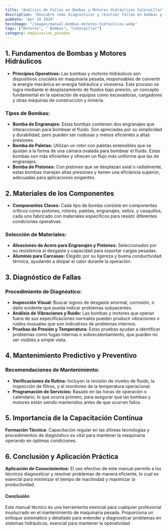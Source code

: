 ```yaml
---
title: "Análisis de Fallas en Bombas y Motores Hidráulicos Caterpillar"
description: "Descubre cómo diagnosticar y resolver fallas en bombas y motores hidráulicos Caterpillar con nuestro manual técnico detallado. Aprende mantenimiento efectivo."
pubDate: "Apr 10 2024"
heroImage: "/images/manual-bombas-motores-hidraulicos.webp"
tags: ["Motores", " Bombas", "Caterpillar"]
category: maquinarias_pesadas
---
```


## 1. Fundamentos de Bombas y Motores Hidráulicos

- **Principios Operativos:** Las bombas y motores hidráulicos son dispositivos cruciales en maquinaria pesada, responsables de convertir la energía mecánica en energía hidráulica y viceversa. Este proceso se logra mediante el desplazamiento de fluidos bajo presión, un concepto fundamental en la operación de equipos como excavadoras, cargadores y otras máquinas de construcción y minería.

### Tipos de Bombas:

- **Bomba de Engranajes:** Estas bombas contienen dos engranajes que interaccionan para bombear el fluido. Son apreciadas por su simplicidad y durabilidad, pero pueden ser ruidosas y menos eficientes a altas presiones.
- **Bomba de Paletas:** Utilizan un rotor con paletas extensibles que se ajustan a la forma de una cámara ovalada para bombear el fluido. Estas bombas son más eficientes y ofrecen un flujo más uniforme que las de engranajes.
- **Bomba de Pistones:** Con pistones que se desplazan axial o radialmente, estas bombas manejan altas presiones y tienen una eficiencia superior, adecuadas para aplicaciones exigentes.

## 2. Materiales de los Componentes

- **Componentes Claves:** Cada tipo de bomba consiste en componentes críticos como pistones, rotores, paletas, engranajes, sellos, y casquillos, cada uno fabricado con materiales específicos para resistir diferentes condiciones operativas.

### Selección de Materiales:

- **Aleaciones de Acero para Engranajes y Pistones:** Seleccionados por su resistencia al desgaste y capacidad para soportar cargas pesadas.
- **Aluminio para Carcasas:** Elegido por su ligereza y buena conductividad térmica, ayudando a disipar el calor durante la operación.

## 3. Diagnóstico de Fallas

### Procedimiento de Diagnóstico:

- **Inspección Visual:** Buscar signos de desgaste anormal, corrosión, o daño evidente que pueda indicar problemas subyacentes.
- **Análisis de Vibraciones y Ruido:** Las bombas y motores que operan fuera de sus especificaciones normales pueden producir vibraciones o ruidos inusuales que son indicativos de problemas internos.
- **Pruebas de Presión y Temperatura:** Estas pruebas ayudan a identificar problemas como fugas internas o sobrecalentamiento, que pueden no ser visibles a simple vista.

## 4. Mantenimiento Predictivo y Preventivo

### Recomendaciones de Mantenimiento:

- **Verificaciones de Rutina:** Incluyen la revisión de niveles de fluido, la inspección de filtros, y el monitoreo de la temperatura operacional.
- **Programación de Servicios:** Basado en las horas de operación o calendario, lo que ocurra primero, para asegurar que las bombas y motores están siendo mantenidos antes de que ocurran fallos.

## 5. Importancia de la Capacitación Continua

**Formación Técnica:** Capacitación regular en las últimas tecnologías y procedimientos de diagnóstico es vital para mantener la maquinaria operando en óptimas condiciones.

## 6. Conclusión y Aplicación Práctica

**Aplicación de Conocimientos:** El uso efectivo de este manual permite a los técnicos diagnosticar y resolver problemas de manera eficiente, lo cual es esencial para minimizar el tiempo de inactividad y maximizar la productividad.

#### Conclusión

Este manual técnico es una herramienta esencial para cualquier profesional involucrado en el mantenimiento de maquinaria pesada. Proporciona un enfoque sistemático y detallado para entender y diagnosticar problemas en sistemas hidráulicos, esencial para mantener la operatividad
